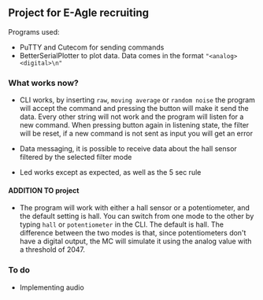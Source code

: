 ## Project for E-Agle recruiting

Programs used: 
- PuTTY and Cutecom for sending commands
- BetterSerialPlotter to plot data. Data comes in the format `"<analog> <digital>\n"`

### What works now?
- CLI works, by inserting `raw`, `moving average` or `random noise` the program will accept the command and pressing the button will make it send the data. Every other string will not work and the program will listen for a new command. When pressing button again in listening state, the filter will be reset, if a new command is not sent as input you will get an error

- Data messaging, it is possible to receive data about the hall sensor filtered by the selected filter mode

- Led works except as expected, as well as the 5 sec rule

#### ADDITION TO project
- The program will work with either a hall sensor or a potentiometer, and the default setting is hall. You can switch from one mode to the other by typing `hall` or `potentiometer` in the CLI. The default is hall. The difference between the two modes is that, since potentiometers don't have a digital output, the MC will simulate it using the analog value with a threshold of 2047.

### To do
- Implementing audio